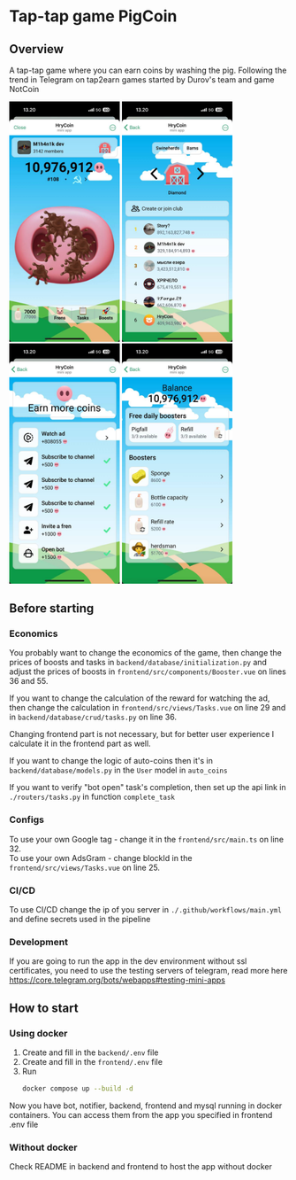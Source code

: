 # Tap-tap game PigCoin

## Overview
A tap-tap game where you can earn coins by washing the pig. Following the trend in Telegram on tap2earn games 
started by Durov's team and game NotCoin

<img src="./images/home.jpg" width="200"> <img src="./images/rating_clubs.jpg" width="200"> <img src="./images/tasks.jpg" width="200"> <img src="./images/boosts.jpg" width="200">

## Before starting
### Economics
You probably want to change the economics of the game, then change the prices of boosts and 
tasks in `backend/database/initialization.py` and adjust the prices of boosts in `frontend/src/components/Booster.vue` 
on lines 36 and 55.

If you want to change the calculation of the reward for watching the ad, then change the calculation
in `frontend/src/views/Tasks.vue` on line 29 and in `backend/database/crud/tasks.py` on line 36.

Changing frontend part is not necessary, but for better user experience I calculate it in the frontend part as well.

If you want to change the logic of auto-coins then it's in `backend/database/models.py` in the `User`
model in `auto_coins`

If you want to verify "bot open" task's completion, then set up the api link in `./routers/tasks.py` in
function `complete_task`

### Configs
To use your own Google tag - change it in the `frontend/src/main.ts` on line 32.\
To use your own AdsGram - change blockId in the `frontend/src/views/Tasks.vue` on line 25.

### CI/CD
To use CI/CD change the ip of you server in `./.github/workflows/main.yml` and define secrets used in the pipeline

### Development
If you are going to run the app in the dev environment without ssl certificates, you need to use the testing 
servers of telegram, read more here https://core.telegram.org/bots/webapps#testing-mini-apps

## How to start
### Using docker
1. Create and fill in the `backend/.env` file
2. Create and fill in the `frontend/.env` file
3. Run 
    ```bash
    docker compose up --build -d
    ```

Now you have bot, notifier, backend, frontend and mysql running in docker containers. You can access them from the 
app you specified in frontend .env file

### Without docker
Check README in backend and frontend to host the app without docker